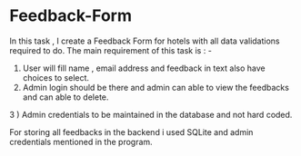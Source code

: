 # Feedback-Form

In this task , I create a Feedback Form for hotels with all data validations required to do. 
The main requirement of this task is : -
1) User will fill name , email address and feedback in text also have choices to select.
2) Admin login should be there and admin can able to view the feedbacks and can able to delete.

3 ) Admin credentials to be maintained in the database and not hard coded.

For storing all feedbacks in the backend i used SQLite and admin credentials mentioned in the program.
